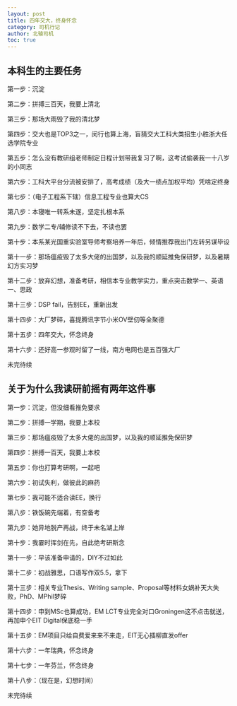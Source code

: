 ```yaml
---
layout: post
title: 四年交大，终身怀念
category: 司机行记
author: 北辕司机
toc: true
---
```


## 本科生的主要任务

第一步：沉淀

第二步：拼搏三百天，我要上清北

第三步：那场大雨毁了我的清北梦

第四步：交大也是TOP3之一，闵行也算上海，盲猜交大工科大类招生小胜浙大任选学院专业

第五步：怎么没有教研组老师制定日程计划带我复习了啊，这考试偷袭我一十八岁的小同志

第六步：工科大平台分流被安排了，高考成绩（及大一绩点加权平均）凭啥定终身

第七步：（电子工程系下辖）信息工程专业也算大CS

第八步：本寝唯一转系未遂，坚定扎根本系

第九步：数学二专/辅修读不下去，不读也罢

第十步：本系某光国重实验室导师考察培养一年后，倾情推荐我出门左转另谋毕设

第十一步：那场瘟疫毁了太多大佬的出国梦，以及我的顺延推免保研梦，以及暑期幻方实习梦

第十二步：放弃幻想，准备考研，相信本专业教学实力，重点突击数学一、英语一、思政

第十三步：DSP fail，告别EE，重新出发

第十四步：大厂梦碎，喜提腾讯字节小米OV壁仞等全聚德

第十五步：四年交大，怀念终身

第十六步：还好高一参观时留了一线，南方电网也是五百强大厂

未完待续

## 关于为什么我读研前摇有两年这件事

第一步：沉淀，但没细看推免要求

第二步：拼搏一学期，我要上本校

第三步：那场瘟疫毁了太多大佬的出国梦，以及我的顺延推免保研梦

第四步：拼搏一百天，我要上本校

第五步：你也打算考研啊，一起吧

第六步：初试失利，做彼此的麻药

第七步：我可能不适合读EE，换行

第八步：铁饭碗先端着，有空备考

第九步：她异地脱产再战，终于未名湖上岸

第十步：我霎时挥剑在先，自此绝考研斯念

第十一步：早该准备申请的，DIY不过如此

第十二步：初战雅思，口语写作双5.5，拿下

第十三步：相关专业Thesis、Writing sample、Proposal等材料女娲补天大失败，PhD、MPhil梦碎

第十四步：申到MSc也算成功，EM LCT专业完全对口Groningen这不点击就送，再加申个EIT Digital保底稳一手

第十五步：EM项目只给自费爱来来不来走，EIT无心插柳直发offer

第十六步：一年瑞典，怀念终身

第十七步：一年芬兰，怀念终身

第十八步：（现在是，幻想时间）

未完待续